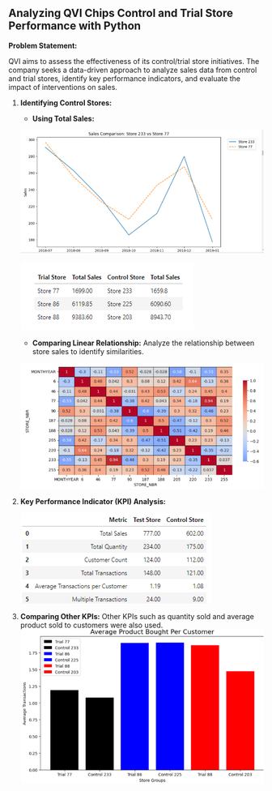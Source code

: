 ## Analyzing QVI Chips Control and Trial Store Performance with Python

**Problem Statement:**

QVI aims to assess the effectiveness of its control/trial store initiatives. The company seeks a data-driven approach to analyze sales data from control and trial stores, identify key performance indicators, and evaluate the impact of interventions on sales.

1. **Identifying Control Stores:**
    - **Using Total Sales:**

    ![Trial Store Vs. Control Store](<Images/Screenshot (192).png>)

    ![Stores](<Images/Screenshot (194).png>)

    - **Comparing Linear Relationship:** Analyze the relationship between store sales to identify similarities.

    ![Stores Relationship](<Images/Screenshot (193).png>)

2. **Key Performance Indicator (KPI) Analysis:** 
   
   ![Stores KPI](<Images/Screenshot (195).png>)

3. **Comparing Other KPIs:** Other KPIs such as quantity sold and average product sold to customers were also used.
   ![Product By Stores](<Images/Screenshot (196).png>)

